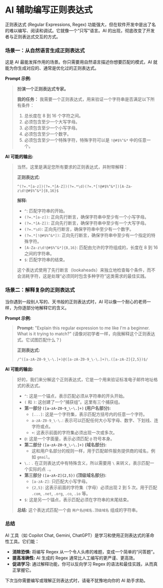 # AI 辅助编写正则表达式

正则表达式 (Regular Expressions, Regex) 功能强大，但在软件开发中是出了名的难以编写、阅读和调试。它就像一个“只写”语言。AI 的出现，彻底改变了开发者与正则表达式交互的方式。

### 场景一：从自然语言生成正则表达式

这是 AI 最能发挥作用的场景。你只需要用自然语言描述你想要匹配的模式，AI 就能为你生成对应的、通常是优化过的正则表达式。

**Prompt 示例:**

> **扮演一个正则表达式专家。**
>
> **我的任务：**
> 我需要一个正则表达式，用来验证一个字符串是否满足以下所有条件：
>
> 1.  总长度在 8 到 16 个字符之间。
> 2.  必须包含至少一个大写字母。
> 3.  必须包含至少一个小写字母。
> 4.  必须包含至少一个数字。
> 5.  必须包含至少一个特殊字符，特殊字符可以是 `!@#$%^&*` 中的任意一个。

**AI 可能的输出:**

> 当然，这里是满足您所有要求的正则表达式，并附带解释：
>
> **正则表达式:**
> ```regex
> ^(?=.*[a-z])(?=.*[A-Z])(?=.*\d)(?=.*[!@#$%^&*])[A-Za-z\d!@#$%^&*]{8,16}$
> ```
>
> **解释:**
>
> *   `^`: 匹配字符串的开始。
> *   `(?=.*[a-z])`: 正向先行断言，确保字符串中至少有一个小写字母。
> *   `(?=.*[A-Z])`: 正向先行断言，确保字符串中至少有一个大写字母。
> *   `(?=.*\d)`: 正向先行断言，确保字符串中至少有一个数字。
> *   `(?=.*[!@#$%^&*])`: 正向先行断言，确保字符串中至少有一个指定的特殊字符。
> *   `[A-Za-z\d!@#$%^&*]{8,16}`: 匹配由允许的字符组成的，长度在 8 到 16 之间的字符串。
> *   `$`: 匹配字符串的结束。
>
> 这个表达式使用了先行断言（lookaheads）来独立地检查每个条件，而不会消耗字符，这是处理“必须同时包含多种字符”这类需求的最佳实践。

### 场景二：解释复杂的正则表达式

当你遇到一段别人写的、天书般的正则表达式时，AI 可以像一个耐心的老师一样，为你逐部分地解释它的含义。

**Prompt 示例:**

> **Prompt:**
> "Explain this regular expression to me like I'm a beginner. What is it trying to match?"
> (请像对初学者一样，向我解释这个正则表达式。它试图匹配什么？)
>
> **正则表达式:**
> ```regex
> /^([a-zA-Z0-9_\-\.]+)@([a-zA-Z0-9_\-\.]+)\.([a-zA-Z]{2,5})$/
> ```

**AI 可能的输出:**

> 好的，我们来分解这个正则表达式，它是一个用来验证标准电子邮件地址格式的表达式。
>
> *   `^`: 这是一个锚点，表示匹配必须从字符串的开头开始。
> *   `(` 和 `)`: 这创建了一个“捕获组”。这里有三个捕获组。
> *   **第一部分 `([a-zA-Z0-9_\-\.]+)` (用户名部分):**
>     *   `[...]`: 这是一个字符集，表示匹配方括号内的任意一个字符。
>     *   `a-zA-Z0-9_\-\.`: 表示可以匹配任何大小写字母、数字、下划线、连字符或点。
>     *   `+`: 这表示前面的字符集必须出现一次或多次。
> *   `@`: 这是一个字面量，表示必须匹配 `@` 符号本身。
> *   **第二部分 `([a-zA-Z0-9_\-\.]+)` (域名部分):**
>     *   这和用户名部分的规则一样，用于匹配邮件服务提供商的域名，例如 `gmail`。
> *   `\.`: `.` 在正则表达式中有特殊含义，所以需要用 `\` 来转义，表示匹配一个实际的点 `.`。
> *   **第三部分 `([a-zA-Z]{2,5})` (顶级域名部分):**
>     *   `[a-zA-Z]`: 只匹配大小写字母。
>     *   `{2,5}`: 这表示前面的字符集（字母）必须出现 2 到 5 次。用于匹配 `.com`, `.net`, `.org`, `.co`, `.io` 等。
> *   `$`: 这是另一个锚点，表示匹配必须在字符串的末尾结束。
>
> **总结:** 这个表达式匹配一个由 `用户名@域名.顶级域名` 组成的字符串。

### 总结

AI 工具（如 Copilot Chat, Gemini, ChatGPT）是学习和使用正则表达式的革命性工具。它们能：

*   **消除恐惧:** 将编写 Regex 从一个令人头疼的难题，变成一个简单的“问答题”。
*   **提高准确性:** AI 生成的 Regex 通常比人工编写的更严谨、更高效。
*   **促进学习:** 通过解释功能，你可以反向学习 Regex 的语法和最佳实践，从而真正掌握它。

下次当你需要编写或理解正则表达式时，请毫不犹豫地向你的 AI 助手求助。